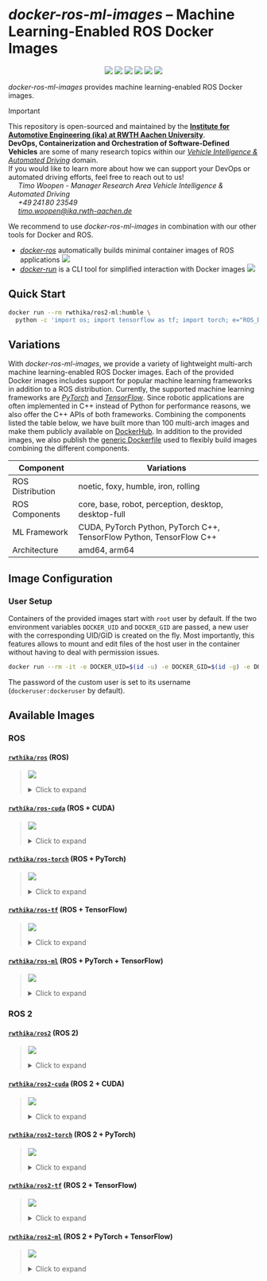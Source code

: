 # *docker-ros-ml-images* – Machine Learning-Enabled ROS Docker Images

<p align="center">
  <img src="https://img.shields.io/github/v/release/ika-rwth-aachen/docker-ros-ml-images"/></a>
  <img src="https://img.shields.io/github/license/ika-rwth-aachen/docker-ros-ml-images"/>
  <img src="https://img.shields.io/badge/ROS-noetic-blueviolet"/>
  <img src="https://img.shields.io/badge/ROS 2-foxy|humble|iron|rolling-blueviolet"/>
  <img src="https://img.shields.io/badge/PyTorch-2.0-red"/>
  <img src="https://img.shields.io/badge/TensorFlow-2.11-orange"/>
</p>

*docker-ros-ml-images* provides machine learning-enabled ROS Docker images.

> [!IMPORTANT]  
> This repository is open-sourced and maintained by the [**Institute for Automotive Engineering (ika) at RWTH Aachen University**](https://www.ika.rwth-aachen.de/).  
> **DevOps, Containerization and Orchestration of Software-Defined Vehicles** are some of many research topics within our [*Vehicle Intelligence & Automated Driving*](https://www.ika.rwth-aachen.de/en/competences/fields-of-research/vehicle-intelligence-automated-driving.html) domain.  
> If you would like to learn more about how we can support your DevOps or automated driving efforts, feel free to reach out to us!  
> &nbsp;&nbsp;&nbsp;&nbsp; *Timo Woopen - Manager Research Area Vehicle Intelligence & Automated Driving*  
> &nbsp;&nbsp;&nbsp;&nbsp; *+49 241 80 23549*  
> &nbsp;&nbsp;&nbsp;&nbsp; *timo.woopen@ika.rwth-aachen.de*  

We recommend to use *docker-ros-ml-images* in combination with our other tools for Docker and ROS.
- [*docker-ros*](https://github.com/ika-rwth-aachen/docker-ros) automatically builds minimal container images of ROS applications <a href="https://github.com/ika-rwth-aachen/docker-ros"><img src="https://img.shields.io/github/stars/ika-rwth-aachen/docker-ros?style=social"/></a>
- [*docker-run*](https://github.com/ika-rwth-aachen/docker-run) is a CLI tool for simplified interaction with Docker images <a href="https://github.com/ika-rwth-aachen/docker-run"><img src="https://img.shields.io/github/stars/ika-rwth-aachen/docker-run?style=social"/></a>


## Quick Start

```bash
docker run --rm rwthika/ros2-ml:humble \
  python -c 'import os; import tensorflow as tf; import torch; e="ROS_DISTRO"; print(f"Hello from ROS {os.environ[e]}, PyTorch {torch.__version__}, and TensorFlow {tf.__version__}!")'
```


## Variations

With *docker-ros-ml-images*, we provide a variety of lightweight multi-arch machine learning-enabled ROS Docker images. Each of the provided Docker images includes support for popular machine learning frameworks in addition to a ROS distribution. Currently, the supported machine learning frameworks are [*PyTorch*](https://pytorch.org/) and [*TensorFlow*](https://www.tensorflow.org/). Since robotic applications are often implemented in C++ instead of Python for performance reasons, we also offer the C++ APIs of both frameworks. Combining the components listed the table below, we have built more than 100 multi-arch images and make them publicly available on [DockerHub](https://hub.docker.com/u/rwthika). In addition to the provided images, we also publish the [generic Dockerfile](./Dockerfile) used to flexibly build images combining the different components.

| Component        | Variations                                                           |
| ---------------- | -------------------------------------------------------------------- |
| ROS Distribution | noetic, foxy, humble, iron, rolling                                  |
| ROS Components   | core, base, robot, perception, desktop, desktop-full                 |
| ML Framework     | CUDA, PyTorch Python, PyTorch C++, TensorFlow Python, TensorFlow C++ |
| Architecture     | amd64, arm64                                                         |


## Image Configuration

### User Setup

Containers of the provided images start with `root` user by default. If the two environment variables `DOCKER_UID` and `DOCKER_GID` are passed, a new user with the corresponding UID/GID is created on the fly. Most importantly, this features allows to mount and edit files of the host user in the container without having to deal with permission issues.

```bash
docker run --rm -it -e DOCKER_UID=$(id -u) -e DOCKER_GID=$(id -g) -e DOCKER_USER=$(id -un) rwthika/ros:latest
```

The password of the custom user is set to its username (`dockeruser:dockeruser` by default).


## Available Images

### ROS

#### [`rwthika/ros`](https://hub.docker.com/r/rwthika/ros) (ROS)


<blockquote>

<a href="https://hub.docker.com/r/rwthika/ros"><img src="https://img.shields.io/docker/pulls/rwthika/ros"/></a>

<details><summary>Click to expand</summary>

| Tag                                   |      Arch      | Ubuntu  | Python |  ROS   | ROS Packages | CMake  | CUDA  | cuDNN | TensorRT | PyTorch Python | PyTorch C++ | TensorFlow Python | TensorFlow C++ |
| ------------------------------------- | :------------: | :-----: | :----: | :----: | :----------: | :----: | :---: | :---: | :------: | :------------: | :---------: | :---------------: | :------------: |
| `noetic-ros-core`                     | amd64<br>arm64 | 20.04.6 | 3.8.10 | noetic |   ros-core   | 3.27.2 |   -   |   -   |    -     |       -        |      -      |         -         |       -        |
| `latest`, `noetic`, `noetic-ros-base` | amd64<br>arm64 | 20.04.6 | 3.8.10 | noetic |   ros-base   | 3.27.2 |   -   |   -   |    -     |       -        |      -      |         -         |       -        |
| `noetic-robot`                        | amd64<br>arm64 | 20.04.6 | 3.8.10 | noetic |    robot     | 3.27.2 |   -   |   -   |    -     |       -        |      -      |         -         |       -        |
| `noetic-perception`                   | amd64<br>arm64 | 20.04.6 | 3.8.10 | noetic |  perception  | 3.27.2 |   -   |   -   |    -     |       -        |      -      |         -         |       -        |
| `noetic-desktop`                      | amd64<br>arm64 | 20.04.6 | 3.8.10 | noetic |   desktop    | 3.27.2 |   -   |   -   |    -     |       -        |      -      |         -         |       -        |
| `noetic-desktop-full`                 | amd64<br>arm64 | 20.04.6 | 3.8.10 | noetic | desktop-full | 3.27.2 |   -   |   -   |    -     |       -        |      -      |         -         |       -        |

</details>
</blockquote>

#### [`rwthika/ros-cuda`](https://hub.docker.com/r/rwthika/ros-cuda) (ROS + CUDA)

<blockquote>

<a href="https://hub.docker.com/r/rwthika/ros-cuda"><img src="https://img.shields.io/docker/pulls/rwthika/ros-cuda"/></a>

<details><summary>Click to expand</summary>

| Tag                                   |      Arch      | Ubuntu  | Python |  ROS   | ROS Packages | CMake  |  CUDA   | cuDNN | TensorRT | PyTorch Python | PyTorch C++ | TensorFlow Python | TensorFlow C++ |
| ------------------------------------- | :------------: | :-----: | :----: | :----: | :----------: | :----: | :-----: | :---: | :------: | :------------: | :---------: | :---------------: | :------------: |
| `noetic-ros-core`                     | amd64<br>arm64 | 20.04.6 | 3.8.10 | noetic |   ros-core   | 3.27.2 | 11.8.89 | 8.6.0 |  8.5.3   |       -        |      -      |         -         |       -        |
| `latest`, `noetic`, `noetic-ros-base` | amd64<br>arm64 | 20.04.6 | 3.8.10 | noetic |   ros-base   | 3.27.2 | 11.8.89 | 8.6.0 |  8.5.3   |       -        |      -      |         -         |       -        |
| `noetic-robot`                        | amd64<br>arm64 | 20.04.6 | 3.8.10 | noetic |    robot     | 3.27.2 | 11.8.89 | 8.6.0 |  8.5.3   |       -        |      -      |         -         |       -        |
| `noetic-perception`                   | amd64<br>arm64 | 20.04.6 | 3.8.10 | noetic |  perception  | 3.27.2 | 11.8.89 | 8.6.0 |  8.5.3   |       -        |      -      |         -         |       -        |
| `noetic-desktop`                      | amd64<br>arm64 | 20.04.6 | 3.8.10 | noetic |   desktop    | 3.27.2 | 11.8.89 | 8.6.0 |  8.5.3   |       -        |      -      |         -         |       -        |
| `noetic-desktop-full`                 | amd64<br>arm64 | 20.04.6 | 3.8.10 | noetic | desktop-full | 3.27.2 | 11.8.89 | 8.6.0 |  8.5.3   |       -        |      -      |         -         |       -        |

</details>
</blockquote>

#### [`rwthika/ros-torch`](https://hub.docker.com/r/rwthika/ros-torch) (ROS + PyTorch)

<blockquote>

<a href="https://hub.docker.com/r/rwthika/ros-torch"><img src="https://img.shields.io/docker/pulls/rwthika/ros-torch"/></a>

<details><summary>Click to expand</summary>

| Tag                                              |      Arch      |    Ubuntu    |   Python    |     ROS     |   ROS Packages    |    CMake    |     CUDA     |   cuDNN    |  TensorRT  | PyTorch Python | PyTorch C++ | TensorFlow Python | TensorFlow C++ |
| ------------------------------------------------ | :------------: | :----------: | :---------: | :---------: | :---------------: | :---------: | :----------: | :--------: | :--------: | :------------: | :---------: | :---------------: | :------------: |
| `noetic-ros-core-torch2.0.1`                     | amd64<br>arm64 |   20.04.6    |   3.8.10    |   noetic    |     ros-core      |   3.27.2    |   11.8.89    |   8.6.0    |   8.5.3    | 2.0.1<br>2.0.0 | 2.0.1<br>-  |         -         |       -        |
| `latest`, `noetic`, `noetic-ros-base-torch2.0.1` | amd64<br>arm64 |   20.04.6    |   3.8.10    |   noetic    |     ros-base      |   3.27.2    |   11.8.89    |   8.6.0    |   8.5.3    | 2.0.1<br>2.0.0 | 2.0.1<br>-  |         -         |       -        |
| `noetic-robot-torch2.0.1`                        | amd64<br>arm64 |   20.04.6    |   3.8.10    |   noetic    |       robot       |   3.27.2    |   11.8.89    |   8.6.0    |   8.5.3    | 2.0.1<br>2.0.0 | 2.0.1<br>-  |         -         |       -        |
| `noetic-perception-torch2.0.1`                   | amd64<br>arm64 |   20.04.6    |   3.8.10    |   noetic    |    perception     |   3.27.2    |   11.8.89    |   8.6.0    |   8.5.3    | 2.0.1<br>2.0.0 | 2.0.1<br>-  |         -         |       -        |
| `noetic-desktop-torch2.0.1`                      | amd64<br>arm64 |   20.04.6    |   3.8.10    |   noetic    |      desktop      |   3.27.2    |   11.8.89    |   8.6.0    |   8.5.3    | 2.0.1<br>2.0.0 | 2.0.1<br>-  |         -         |       -        |
| `noetic-desktop-full-torch2.0.1`                 | amd64<br>arm64 |   20.04.6    |   3.8.10    |   noetic    |   desktop-full    |   3.27.2    |   11.8.89    |   8.6.0    |   8.5.3    | 2.0.1<br>2.0.0 | 2.0.1<br>-  |         -         |       -        |
| `noetic-ros-core-torch2.0.1-py`                  | amd64<br>arm64 |   20.04.6    |   3.8.10    |   noetic    |     ros-core      |   3.27.2    |   11.8.89    |   8.6.0    |   8.5.3    | 2.0.1<br>2.0.0 |      -      |         -         |       -        |
| `noetic-ros-base-torch2.0.1-py`                  | amd64<br>arm64 |   20.04.6    |   3.8.10    |   noetic    |     ros-base      |   3.27.2    |   11.8.89    |   8.6.0    |   8.5.3    | 2.0.1<br>2.0.0 |      -      |         -         |       -        |
| `noetic-robot-torch2.0.1-py`                     | amd64<br>arm64 |   20.04.6    |   3.8.10    |   noetic    |       robot       |   3.27.2    |   11.8.89    |   8.6.0    |   8.5.3    | 2.0.1<br>2.0.0 |      -      |         -         |       -        |
| `noetic-perception-torch2.0.1-py`                | amd64<br>arm64 |   20.04.6    |   3.8.10    |   noetic    |    perception     |   3.27.2    |   11.8.89    |   8.6.0    |   8.5.3    | 2.0.1<br>2.0.0 |      -      |         -         |       -        |
| `noetic-desktop-torch2.0.1-py`                   | amd64<br>arm64 |   20.04.6    |   3.8.10    |   noetic    |      desktop      |   3.27.2    |   11.8.89    |   8.6.0    |   8.5.3    | 2.0.1<br>2.0.0 |      -      |         -         |       -        |
| `noetic-desktop-full-torch2.0.1-py`              | amd64<br>arm64 |   20.04.6    |   3.8.10    |   noetic    |   desktop-full    |   3.27.2    |   11.8.89    |   8.6.0    |   8.5.3    | 2.0.1<br>2.0.0 |      -      |         -         |       -        |
| `noetic-ros-core-torch2.0.1-cpp`                 |   amd64<br>-   | 20.04.6<br>- | 3.8.10<br>- | noetic<br>- |   ros-core<br>-   | 3.27.2<br>- | 11.8.89<br>- | 8.6.0<br>- | 8.5.3<br>- |       -        | 2.0.1<br>-  |         -         |       -        |
| `noetic-ros-base-torch2.0.1-cpp`                 |   amd64<br>-   | 20.04.6<br>- | 3.8.10<br>- | noetic<br>- |   ros-base<br>-   | 3.27.2<br>- | 11.8.89<br>- | 8.6.0<br>- | 8.5.3<br>- |       -        | 2.0.1<br>-  |         -         |       -        |
| `noetic-robot-torch2.0.1-cpp`                    |   amd64<br>-   | 20.04.6<br>- | 3.8.10<br>- | noetic<br>- |    robot<br>-     | 3.27.2<br>- | 11.8.89<br>- | 8.6.0<br>- | 8.5.3<br>- |       -        | 2.0.1<br>-  |         -         |       -        |
| `noetic-perception-torch2.0.1-cpp`               |   amd64<br>-   | 20.04.6<br>- | 3.8.10<br>- | noetic<br>- |  perception<br>-  | 3.27.2<br>- | 11.8.89<br>- | 8.6.0<br>- | 8.5.3<br>- |       -        | 2.0.1<br>-  |         -         |       -        |
| `noetic-desktop-torch2.0.1-cpp`                  |   amd64<br>-   | 20.04.6<br>- | 3.8.10<br>- | noetic<br>- |   desktop<br>-    | 3.27.2<br>- | 11.8.89<br>- | 8.6.0<br>- | 8.5.3<br>- |       -        | 2.0.1<br>-  |         -         |       -        |
| `noetic-desktop-full-torch2.0.1-cpp`             |   amd64<br>-   | 20.04.6<br>- | 3.8.10<br>- | noetic<br>- | desktop-full<br>- | 3.27.2<br>- | 11.8.89<br>- | 8.6.0<br>- | 8.5.3<br>- |       -        | 2.0.1<br>-  |         -         |       -        |

</details>
</blockquote>

#### [`rwthika/ros-tf`](https://hub.docker.com/r/rwthika/ros-tf) (ROS + TensorFlow)

<blockquote>

<a href="https://hub.docker.com/r/rwthika/ros-tf"><img src="https://img.shields.io/docker/pulls/rwthika/ros-tf"/></a>

<details><summary>Click to expand</summary>

| Tag                                            |      Arch      | Ubuntu  | Python |  ROS   | ROS Packages | CMake  |  CUDA   | cuDNN | TensorRT | PyTorch Python | PyTorch C++ | TensorFlow Python | TensorFlow C++ |
| ---------------------------------------------- | :------------: | :-----: | :----: | :----: | :----------: | :----: | :-----: | :---: | :------: | :------------: | :---------: | :---------------: | :------------: |
| `noetic-ros-core-tf2.11.0`                     | amd64<br>arm64 | 20.04.6 | 3.8.10 | noetic |   ros-core   | 3.27.2 | 11.8.89 | 8.6.0 |  8.5.3   |       -        |      -      |      2.11.0       |     2.11.0     |
| `latest`, `noetic`, `noetic-ros-base-tf2.11.0` | amd64<br>arm64 | 20.04.6 | 3.8.10 | noetic |   ros-base   | 3.27.2 | 11.8.89 | 8.6.0 |  8.5.3   |       -        |      -      |      2.11.0       |     2.11.0     |
| `noetic-robot-tf2.11.0`                        | amd64<br>arm64 | 20.04.6 | 3.8.10 | noetic |    robot     | 3.27.2 | 11.8.89 | 8.6.0 |  8.5.3   |       -        |      -      |      2.11.0       |     2.11.0     |
| `noetic-perception-tf2.11.0`                   | amd64<br>arm64 | 20.04.6 | 3.8.10 | noetic |  perception  | 3.27.2 | 11.8.89 | 8.6.0 |  8.5.3   |       -        |      -      |      2.11.0       |     2.11.0     |
| `noetic-desktop-tf2.11.0`                      | amd64<br>arm64 | 20.04.6 | 3.8.10 | noetic |   desktop    | 3.27.2 | 11.8.89 | 8.6.0 |  8.5.3   |       -        |      -      |      2.11.0       |     2.11.0     |
| `noetic-desktop-full-tf2.11.0`                 | amd64<br>arm64 | 20.04.6 | 3.8.10 | noetic | desktop-full | 3.27.2 | 11.8.89 | 8.6.0 |  8.5.3   |       -        |      -      |      2.11.0       |     2.11.0     |
| `noetic-ros-core-tf2.11.0-py`                  | amd64<br>arm64 | 20.04.6 | 3.8.10 | noetic |   ros-core   | 3.27.2 | 11.8.89 | 8.6.0 |  8.5.3   |       -        |      -      |      2.11.0       |       -        |
| `noetic-ros-base-tf2.11.0-py`                  | amd64<br>arm64 | 20.04.6 | 3.8.10 | noetic |   ros-base   | 3.27.2 | 11.8.89 | 8.6.0 |  8.5.3   |       -        |      -      |      2.11.0       |       -        |
| `noetic-robot-tf2.11.0-py`                     | amd64<br>arm64 | 20.04.6 | 3.8.10 | noetic |    robot     | 3.27.2 | 11.8.89 | 8.6.0 |  8.5.3   |       -        |      -      |      2.11.0       |       -        |
| `noetic-perception-tf2.11.0-py`                | amd64<br>arm64 | 20.04.6 | 3.8.10 | noetic |  perception  | 3.27.2 | 11.8.89 | 8.6.0 |  8.5.3   |       -        |      -      |      2.11.0       |       -        |
| `noetic-desktop-tf2.11.0-py`                   | amd64<br>arm64 | 20.04.6 | 3.8.10 | noetic |   desktop    | 3.27.2 | 11.8.89 | 8.6.0 |  8.5.3   |       -        |      -      |      2.11.0       |       -        |
| `noetic-desktop-full-tf2.11.0-py`              | amd64<br>arm64 | 20.04.6 | 3.8.10 | noetic | desktop-full | 3.27.2 | 11.8.89 | 8.6.0 |  8.5.3   |       -        |      -      |      2.11.0       |       -        |
| `noetic-ros-core-tf2.11.0-cpp`                 | amd64<br>arm64 | 20.04.6 | 3.8.10 | noetic |   ros-core   | 3.27.2 | 11.8.89 | 8.6.0 |  8.5.3   |       -        |      -      |         -         |     2.11.0     |
| `noetic-ros-base-tf2.11.0-cpp`                 | amd64<br>arm64 | 20.04.6 | 3.8.10 | noetic |   ros-base   | 3.27.2 | 11.8.89 | 8.6.0 |  8.5.3   |       -        |      -      |         -         |     2.11.0     |
| `noetic-robot-tf2.11.0-cpp`                    | amd64<br>arm64 | 20.04.6 | 3.8.10 | noetic |    robot     | 3.27.2 | 11.8.89 | 8.6.0 |  8.5.3   |       -        |      -      |         -         |     2.11.0     |
| `noetic-perception-tf2.11.0-cpp`               | amd64<br>arm64 | 20.04.6 | 3.8.10 | noetic |  perception  | 3.27.2 | 11.8.89 | 8.6.0 |  8.5.3   |       -        |      -      |         -         |     2.11.0     |
| `noetic-desktop-tf2.11.0-cpp`                  | amd64<br>arm64 | 20.04.6 | 3.8.10 | noetic |   desktop    | 3.27.2 | 11.8.89 | 8.6.0 |  8.5.3   |       -        |      -      |         -         |     2.11.0     |
| `noetic-desktop-full-tf2.11.0-cpp`             | amd64<br>arm64 | 20.04.6 | 3.8.10 | noetic | desktop-full | 3.27.2 | 11.8.89 | 8.6.0 |  8.5.3   |       -        |      -      |         -         |     2.11.0     |

</details>
</blockquote>

#### [`rwthika/ros-ml`](https://hub.docker.com/r/rwthika/ros-ml) (ROS + PyTorch + TensorFlow)

<blockquote>

<a href="https://hub.docker.com/r/rwthika/ros-ml"><img src="https://img.shields.io/docker/pulls/rwthika/ros-ml"/></a>

<details><summary>Click to expand</summary>

| Tag                                                       |      Arch      | Ubuntu  | Python |  ROS   | ROS Packages | CMake  |  CUDA   | cuDNN | TensorRT | PyTorch Python | PyTorch C++ | TensorFlow Python | TensorFlow C++ |
| --------------------------------------------------------- | :------------: | :-----: | :----: | :----: | :----------: | :----: | :-----: | :---: | :------: | :------------: | :---------: | :---------------: | :------------: |
| `noetic-ros-core-tf2.11.0-torch2.0.1`                     | amd64<br>arm64 | 20.04.6 | 3.8.10 | noetic |   ros-core   | 3.27.2 | 11.8.89 | 8.6.0 |  8.5.3   | 2.0.1<br>2.0.0 | 2.0.1<br>-  |      2.11.0       |     2.11.0     |
| `latest`, `noetic`, `noetic-ros-base-tf2.11.0-torch2.0.1` | amd64<br>arm64 | 20.04.6 | 3.8.10 | noetic |   ros-base   | 3.27.2 | 11.8.89 | 8.6.0 |  8.5.3   | 2.0.1<br>2.0.0 | 2.0.1<br>-  |      2.11.0       |     2.11.0     |
| `noetic-robot-tf2.11.0-torch2.0.1`                        | amd64<br>arm64 | 20.04.6 | 3.8.10 | noetic |    robot     | 3.27.2 | 11.8.89 | 8.6.0 |  8.5.3   | 2.0.1<br>2.0.0 | 2.0.1<br>-  |      2.11.0       |     2.11.0     |
| `noetic-perception-tf2.11.0-torch2.0.1`                   | amd64<br>arm64 | 20.04.6 | 3.8.10 | noetic |  perception  | 3.27.2 | 11.8.89 | 8.6.0 |  8.5.3   | 2.0.1<br>2.0.0 | 2.0.1<br>-  |      2.11.0       |     2.11.0     |
| `noetic-desktop-tf2.11.0-torch2.0.1`                      | amd64<br>arm64 | 20.04.6 | 3.8.10 | noetic |   desktop    | 3.27.2 | 11.8.89 | 8.6.0 |  8.5.3   | 2.0.1<br>2.0.0 | 2.0.1<br>-  |      2.11.0       |     2.11.0     |
| `noetic-desktop-full-tf2.11.0-torch2.0.1`                 | amd64<br>arm64 | 20.04.6 | 3.8.10 | noetic | desktop-full | 3.27.2 | 11.8.89 | 8.6.0 |  8.5.3   | 2.0.1<br>2.0.0 | 2.0.1<br>-  |      2.11.0       |     2.11.0     |

</details>
</blockquote>

### ROS 2

#### [`rwthika/ros2`](https://hub.docker.com/r/rwthika/ros2) (ROS 2)

<blockquote>

<a href="https://hub.docker.com/r/rwthika/ros2"><img src="https://img.shields.io/docker/pulls/rwthika/ros2"/></a>

<details><summary>Click to expand</summary>

| Tag                                   |      Arch      | Ubuntu  | Python  |   ROS   | ROS Packages | CMake  | CUDA  | cuDNN | TensorRT | PyTorch Python | PyTorch C++ | TensorFlow Python | TensorFlow C++ |
| ------------------------------------- | :------------: | :-----: | :-----: | :-----: | :----------: | :----: | :---: | :---: | :------: | :------------: | :---------: | :---------------: | :------------: |
| `rolling-ros-core`                    | amd64<br>arm64 | 20.04.6 | 3.8.10  | rolling |   ros-core   | 3.27.2 |   -   |   -   |    -     |       -        |      -      |         -         |       -        |
| `rolling`, `rolling-ros-base`         | amd64<br>arm64 | 20.04.6 | 3.8.10  | rolling |   ros-base   | 3.27.2 |   -   |   -   |    -     |       -        |      -      |         -         |       -        |
| `rolling-desktop`                     | amd64<br>arm64 | 20.04.6 | 3.8.10  | rolling |   desktop    | 3.27.2 |   -   |   -   |    -     |       -        |      -      |         -         |       -        |
| `iron-ros-core`                       | amd64<br>arm64 | 22.04.2 | 3.10.12 |  iron   |   ros-core   | 3.27.2 |   -   |   -   |    -     |       -        |      -      |         -         |       -        |
| `iron`, `iron-ros-base`               | amd64<br>arm64 | 22.04.2 | 3.10.12 |  iron   |   ros-base   | 3.27.2 |   -   |   -   |    -     |       -        |      -      |         -         |       -        |
| `iron-perception`                     | amd64<br>arm64 | 22.04.2 | 3.10.12 |  iron   |  perception  | 3.27.2 |   -   |   -   |    -     |       -        |      -      |         -         |       -        |
| `iron-desktop`                        | amd64<br>arm64 | 22.04.2 | 3.10.12 |  iron   |   desktop    | 3.27.2 |   -   |   -   |    -     |       -        |      -      |         -         |       -        |
| `iron-desktop-full`                   | amd64<br>arm64 | 22.04.2 | 3.10.12 |  iron   | desktop-full | 3.27.2 |   -   |   -   |    -     |       -        |      -      |         -         |       -        |
| `humble-ros-core`                     | amd64<br>arm64 | 22.04.2 | 3.10.12 | humble  |   ros-core   | 3.27.2 |   -   |   -   |    -     |       -        |      -      |         -         |       -        |
| `latest`, `humble`, `humble-ros-base` | amd64<br>arm64 | 22.04.2 | 3.10.12 | humble  |   ros-base   | 3.27.2 |   -   |   -   |    -     |       -        |      -      |         -         |       -        |
| `humble-perception`                   | amd64<br>arm64 | 22.04.2 | 3.10.12 | humble  |  perception  | 3.27.2 |   -   |   -   |    -     |       -        |      -      |         -         |       -        |
| `humble-desktop`                      | amd64<br>arm64 | 22.04.2 | 3.10.12 | humble  |   desktop    | 3.27.2 |   -   |   -   |    -     |       -        |      -      |         -         |       -        |
| `humble-desktop-full`                 | amd64<br>arm64 | 22.04.2 | 3.10.12 | humble  | desktop-full | 3.27.2 |   -   |   -   |    -     |       -        |      -      |         -         |       -        |
| `foxy-ros-core`                       | amd64<br>arm64 | 20.04.6 | 3.8.10  |  foxy   |   ros-core   | 3.27.2 |   -   |   -   |    -     |       -        |      -      |         -         |       -        |
| `foxy`, `foxy-ros-base`               | amd64<br>arm64 | 20.04.6 | 3.8.10  |  foxy   |   ros-base   | 3.27.2 |   -   |   -   |    -     |       -        |      -      |         -         |       -        |
| `foxy-desktop`                        | amd64<br>arm64 | 20.04.6 | 3.8.10  |  foxy   |   desktop    | 3.27.2 |   -   |   -   |    -     |       -        |      -      |         -         |       -        |

</details>
</blockquote>

#### [`rwthika/ros2-cuda`](https://hub.docker.com/r/rwthika/ros2-cuda) (ROS 2 + CUDA)

<blockquote>

<a href="https://hub.docker.com/r/rwthika/ros2-cuda"><img src="https://img.shields.io/docker/pulls/rwthika/ros2-cuda"/></a>

<details><summary>Click to expand</summary>

| Tag                                   |      Arch      |    Ubuntu    |    Python    |     ROS     |   ROS Packages    |    CMake    |     CUDA     |   cuDNN    |  TensorRT  | PyTorch Python | PyTorch C++ | TensorFlow Python | TensorFlow C++ |
| ------------------------------------- | :------------: | :----------: | :----------: | :---------: | :---------------: | :---------: | :----------: | :--------: | :--------: | :------------: | :---------: | :---------------: | :------------: |
| `rolling-ros-core`                    | amd64<br>arm64 |   20.04.6    |    3.8.10    |   rolling   |     ros-core      |   3.27.2    |   11.8.89    |   8.6.0    |   8.5.3    |       -        |      -      |         -         |       -        |
| `rolling`, `rolling-ros-base`         | amd64<br>arm64 |   20.04.6    |    3.8.10    |   rolling   |     ros-base      |   3.27.2    |   11.8.89    |   8.6.0    |   8.5.3    |       -        |      -      |         -         |       -        |
| `rolling-desktop`                     | amd64<br>arm64 |   20.04.6    |    3.8.10    |   rolling   |      desktop      |   3.27.2    |   11.8.89    |   8.6.0    |   8.5.3    |       -        |      -      |         -         |       -        |
| `iron-ros-core`                       |   amd64<br>-   | 22.04.2<br>- | 3.10.12<br>- |  iron<br>-  |   ros-core<br>-   | 3.27.2<br>- | 11.8.89<br>- | 8.6.0<br>- | 8.5.3<br>- |       -        |      -      |         -         |       -        |
| `iron`, `iron-ros-base`               |   amd64<br>-   | 22.04.2<br>- | 3.10.12<br>- |  iron<br>-  |   ros-base<br>-   | 3.27.2<br>- | 11.8.89<br>- | 8.6.0<br>- | 8.5.3<br>- |       -        |      -      |         -         |       -        |
| `iron-perception`                     |   amd64<br>-   | 22.04.2<br>- | 3.10.12<br>- |  iron<br>-  |  perception<br>-  | 3.27.2<br>- | 11.8.89<br>- | 8.6.0<br>- | 8.5.3<br>- |       -        |      -      |         -         |       -        |
| `iron-desktop`                        |   amd64<br>-   | 22.04.2<br>- | 3.10.12<br>- |  iron<br>-  |   desktop<br>-    | 3.27.2<br>- | 11.8.89<br>- | 8.6.0<br>- | 8.5.3<br>- |       -        |      -      |         -         |       -        |
| `iron-desktop-full`                   |   amd64<br>-   | 22.04.2<br>- | 3.10.12<br>- |  iron<br>-  | desktop-full<br>- | 3.27.2<br>- | 11.8.89<br>- | 8.6.0<br>- | 8.5.3<br>- |       -        |      -      |         -         |       -        |
| `humble-ros-core`                     |   amd64<br>-   | 22.04.2<br>- | 3.10.12<br>- | humble<br>- |   ros-core<br>-   | 3.27.2<br>- | 11.8.89<br>- | 8.6.0<br>- | 8.5.3<br>- |       -        |      -      |         -         |       -        |
| `latest`, `humble`, `humble-ros-base` |   amd64<br>-   | 22.04.2<br>- | 3.10.12<br>- | humble<br>- |   ros-base<br>-   | 3.27.2<br>- | 11.8.89<br>- | 8.6.0<br>- | 8.5.3<br>- |       -        |      -      |         -         |       -        |
| `humble-perception`                   |   amd64<br>-   | 22.04.2<br>- | 3.10.12<br>- | humble<br>- |  perception<br>-  | 3.27.2<br>- | 11.8.89<br>- | 8.6.0<br>- | 8.5.3<br>- |       -        |      -      |         -         |       -        |
| `humble-desktop`                      |   amd64<br>-   | 22.04.2<br>- | 3.10.12<br>- | humble<br>- |   desktop<br>-    | 3.27.2<br>- | 11.8.89<br>- | 8.6.0<br>- | 8.5.3<br>- |       -        |      -      |         -         |       -        |
| `humble-desktop-full`                 |   amd64<br>-   | 22.04.2<br>- | 3.10.12<br>- | humble<br>- | desktop-full<br>- | 3.27.2<br>- | 11.8.89<br>- | 8.6.0<br>- | 8.5.3<br>- |       -        |      -      |         -         |       -        |
| `foxy-ros-core`                       | amd64<br>arm64 |   20.04.6    |    3.8.10    |    foxy     |     ros-core      |   3.27.2    |   11.8.89    |   8.6.0    |   8.5.3    |       -        |      -      |         -         |       -        |
| `foxy`, `foxy-ros-base`               | amd64<br>arm64 |   20.04.6    |    3.8.10    |    foxy     |     ros-base      |   3.27.2    |   11.8.89    |   8.6.0    |   8.5.3    |       -        |      -      |         -         |       -        |
| `foxy-desktop`                        | amd64<br>arm64 |   20.04.6    |    3.8.10    |    foxy     |      desktop      |   3.27.2    |   11.8.89    |   8.6.0    |   8.5.3    |       -        |      -      |         -         |       -        |

</details>
</blockquote>

#### [`rwthika/ros2-torch`](https://hub.docker.com/r/rwthika/ros2-torch) (ROS 2 + PyTorch)

<blockquote>

<a href="https://hub.docker.com/r/rwthika/ros2-torch"><img src="https://img.shields.io/docker/pulls/rwthika/ros2-torch"/></a>

<details><summary>Click to expand</summary>

| Tag                                              |      Arch      |    Ubuntu    |    Python    |     ROS      |   ROS Packages    |    CMake    |     CUDA     |   cuDNN    |  TensorRT  | PyTorch Python | PyTorch C++ | TensorFlow Python | TensorFlow C++ |
| ------------------------------------------------ | :------------: | :----------: | :----------: | :----------: | :---------------: | :---------: | :----------: | :--------: | :--------: | :------------: | :---------: | :---------------: | :------------: |
| `rolling-ros-core-torch2.0.1`                    | amd64<br>arm64 |   20.04.6    |    3.8.10    |   rolling    |     ros-core      |   3.27.2    |   11.8.89    |   8.6.0    |   8.5.3    | 2.0.1<br>2.0.0 | 2.0.1<br>-  |         -         |       -        |
| `rolling`, `rolling-ros-base-torch2.0.1`         | amd64<br>arm64 |   20.04.6    |    3.8.10    |   rolling    |     ros-base      |   3.27.2    |   11.8.89    |   8.6.0    |   8.5.3    | 2.0.1<br>2.0.0 | 2.0.1<br>-  |         -         |       -        |
| `rolling-desktop-torch2.0.1`                     | amd64<br>arm64 |   20.04.6    |    3.8.10    |   rolling    |      desktop      |   3.27.2    |   11.8.89    |   8.6.0    |   8.5.3    | 2.0.1<br>2.0.0 | 2.0.1<br>-  |         -         |       -        |
| `rolling-ros-core-torch2.0.1-py`                 | amd64<br>arm64 |   20.04.6    |    3.8.10    |   rolling    |     ros-core      |   3.27.2    |   11.8.89    |   8.6.0    |   8.5.3    | 2.0.1<br>2.0.0 |      -      |         -         |       -        |
| `rolling-ros-base-torch2.0.1-py`                 | amd64<br>arm64 |   20.04.6    |    3.8.10    |   rolling    |     ros-base      |   3.27.2    |   11.8.89    |   8.6.0    |   8.5.3    | 2.0.1<br>2.0.0 |      -      |         -         |       -        |
| `rolling-desktop-torch2.0.1-py`                  | amd64<br>arm64 |   20.04.6    |    3.8.10    |   rolling    |      desktop      |   3.27.2    |   11.8.89    |   8.6.0    |   8.5.3    | 2.0.1<br>2.0.0 |      -      |         -         |       -        |
| `rolling-ros-core-torch2.0.1-cpp`                |   amd64<br>-   | 20.04.6<br>- | 3.8.10<br>-  | rolling<br>- |   ros-core<br>-   | 3.27.2<br>- | 11.8.89<br>- | 8.6.0<br>- | 8.5.3<br>- |       -        | 2.0.1<br>-  |         -         |       -        |
| `rolling-ros-base-torch2.0.1-cpp`                |   amd64<br>-   | 20.04.6<br>- | 3.8.10<br>-  | rolling<br>- |   ros-base<br>-   | 3.27.2<br>- | 11.8.89<br>- | 8.6.0<br>- | 8.5.3<br>- |       -        | 2.0.1<br>-  |         -         |       -        |
| `rolling-desktop-torch2.0.1-cpp`                 |   amd64<br>-   | 20.04.6<br>- | 3.8.10<br>-  | rolling<br>- |   desktop<br>-    | 3.27.2<br>- | 11.8.89<br>- | 8.6.0<br>- | 8.5.3<br>- |       -        | 2.0.1<br>-  |         -         |       -        |
| `iron-ros-core-torch2.0.1`                       |   amd64<br>-   | 22.04.2<br>- | 3.10.12<br>- |  iron<br>-   |   ros-core<br>-   | 3.27.2<br>- | 11.8.89<br>- | 8.6.0<br>- | 8.5.3<br>- |   2.0.1<br>-   | 2.0.1<br>-  |         -         |       -        |
| `iron`, `iron-ros-base-torch2.0.1`               |   amd64<br>-   | 22.04.2<br>- | 3.10.12<br>- |  iron<br>-   |   ros-base<br>-   | 3.27.2<br>- | 11.8.89<br>- | 8.6.0<br>- | 8.5.3<br>- |   2.0.1<br>-   | 2.0.1<br>-  |         -         |       -        |
| `iron-perception-torch2.0.1`                     |   amd64<br>-   | 22.04.2<br>- | 3.10.12<br>- |  iron<br>-   |  perception<br>-  | 3.27.2<br>- | 11.8.89<br>- | 8.6.0<br>- | 8.5.3<br>- |   2.0.1<br>-   | 2.0.1<br>-  |         -         |       -        |
| `iron-desktop-torch2.0.1`                        |   amd64<br>-   | 22.04.2<br>- | 3.10.12<br>- |  iron<br>-   |   desktop<br>-    | 3.27.2<br>- | 11.8.89<br>- | 8.6.0<br>- | 8.5.3<br>- |   2.0.1<br>-   | 2.0.1<br>-  |         -         |       -        |
| `iron-desktop-full-torch2.0.1`                   |   amd64<br>-   | 22.04.2<br>- | 3.10.12<br>- |  iron<br>-   | desktop-full<br>- | 3.27.2<br>- | 11.8.89<br>- | 8.6.0<br>- | 8.5.3<br>- |   2.0.1<br>-   | 2.0.1<br>-  |         -         |       -        |
| `iron-ros-core-torch2.0.1-py`                    |   amd64<br>-   | 22.04.2<br>- | 3.10.12<br>- |  iron<br>-   |   ros-core<br>-   | 3.27.2<br>- | 11.8.89<br>- | 8.6.0<br>- | 8.5.3<br>- |   2.0.1<br>-   |      -      |         -         |       -        |
| `iron-ros-base-torch2.0.1-py`                    |   amd64<br>-   | 22.04.2<br>- | 3.10.12<br>- |  iron<br>-   |   ros-base<br>-   | 3.27.2<br>- | 11.8.89<br>- | 8.6.0<br>- | 8.5.3<br>- |   2.0.1<br>-   |      -      |         -         |       -        |
| `iron-perception-torch2.0.1-py`                  |   amd64<br>-   | 22.04.2<br>- | 3.10.12<br>- |  iron<br>-   |  perception<br>-  | 3.27.2<br>- | 11.8.89<br>- | 8.6.0<br>- | 8.5.3<br>- |   2.0.1<br>-   |      -      |         -         |       -        |
| `iron-desktop-torch2.0.1-py`                     |   amd64<br>-   | 22.04.2<br>- | 3.10.12<br>- |  iron<br>-   |   desktop<br>-    | 3.27.2<br>- | 11.8.89<br>- | 8.6.0<br>- | 8.5.3<br>- |   2.0.1<br>-   |      -      |         -         |       -        |
| `iron-desktop-full-torch2.0.1-py`                |   amd64<br>-   | 22.04.2<br>- | 3.10.12<br>- |  iron<br>-   | desktop-full<br>- | 3.27.2<br>- | 11.8.89<br>- | 8.6.0<br>- | 8.5.3<br>- |   2.0.1<br>-   |      -      |         -         |       -        |
| `iron-ros-core-torch2.0.1-cpp`                   |   amd64<br>-   | 22.04.2<br>- | 3.10.12<br>- |  iron<br>-   |   ros-core<br>-   | 3.27.2<br>- | 11.8.89<br>- | 8.6.0<br>- | 8.5.3<br>- |       -        | 2.0.1<br>-  |         -         |       -        |
| `iron-ros-base-torch2.0.1-cpp`                   |   amd64<br>-   | 22.04.2<br>- | 3.10.12<br>- |  iron<br>-   |   ros-base<br>-   | 3.27.2<br>- | 11.8.89<br>- | 8.6.0<br>- | 8.5.3<br>- |       -        | 2.0.1<br>-  |         -         |       -        |
| `iron-perception-torch2.0.1-cpp`                 |   amd64<br>-   | 22.04.2<br>- | 3.10.12<br>- |  iron<br>-   |  perception<br>-  | 3.27.2<br>- | 11.8.89<br>- | 8.6.0<br>- | 8.5.3<br>- |       -        | 2.0.1<br>-  |         -         |       -        |
| `iron-desktop-torch2.0.1-cpp`                    |   amd64<br>-   | 22.04.2<br>- | 3.10.12<br>- |  iron<br>-   |   desktop<br>-    | 3.27.2<br>- | 11.8.89<br>- | 8.6.0<br>- | 8.5.3<br>- |       -        | 2.0.1<br>-  |         -         |       -        |
| `iron-desktop-full-torch2.0.1-cpp`               |   amd64<br>-   | 22.04.2<br>- | 3.10.12<br>- |  iron<br>-   | desktop-full<br>- | 3.27.2<br>- | 11.8.89<br>- | 8.6.0<br>- | 8.5.3<br>- |       -        | 2.0.1<br>-  |         -         |       -        |
| `humble-ros-core-torch2.0.1`                     |   amd64<br>-   | 22.04.2<br>- | 3.10.12<br>- | humble<br>-  |   ros-core<br>-   | 3.27.2<br>- | 11.8.89<br>- | 8.6.0<br>- | 8.5.3<br>- |   2.0.1<br>-   | 2.0.1<br>-  |         -         |       -        |
| `latest`, `humble`, `humble-ros-base-torch2.0.1` |   amd64<br>-   | 22.04.2<br>- | 3.10.12<br>- | humble<br>-  |   ros-base<br>-   | 3.27.2<br>- | 11.8.89<br>- | 8.6.0<br>- | 8.5.3<br>- |   2.0.1<br>-   | 2.0.1<br>-  |         -         |       -        |
| `humble-perception-torch2.0.1`                   |   amd64<br>-   | 22.04.2<br>- | 3.10.12<br>- | humble<br>-  |  perception<br>-  | 3.27.2<br>- | 11.8.89<br>- | 8.6.0<br>- | 8.5.3<br>- |   2.0.1<br>-   | 2.0.1<br>-  |         -         |       -        |
| `humble-desktop-torch2.0.1`                      |   amd64<br>-   | 22.04.2<br>- | 3.10.12<br>- | humble<br>-  |   desktop<br>-    | 3.27.2<br>- | 11.8.89<br>- | 8.6.0<br>- | 8.5.3<br>- |   2.0.1<br>-   | 2.0.1<br>-  |         -         |       -        |
| `humble-desktop-full-torch2.0.1`                 |   amd64<br>-   | 22.04.2<br>- | 3.10.12<br>- | humble<br>-  | desktop-full<br>- | 3.27.2<br>- | 11.8.89<br>- | 8.6.0<br>- | 8.5.3<br>- |   2.0.1<br>-   | 2.0.1<br>-  |         -         |       -        |
| `humble-ros-core-torch2.0.1-py`                  |   amd64<br>-   | 22.04.2<br>- | 3.10.12<br>- | humble<br>-  |   ros-core<br>-   | 3.27.2<br>- | 11.8.89<br>- | 8.6.0<br>- | 8.5.3<br>- |   2.0.1<br>-   |      -      |         -         |       -        |
| `humble-ros-base-torch2.0.1-py`                  |   amd64<br>-   | 22.04.2<br>- | 3.10.12<br>- | humble<br>-  |   ros-base<br>-   | 3.27.2<br>- | 11.8.89<br>- | 8.6.0<br>- | 8.5.3<br>- |   2.0.1<br>-   |      -      |         -         |       -        |
| `humble-perception-torch2.0.1-py`                |   amd64<br>-   | 22.04.2<br>- | 3.10.12<br>- | humble<br>-  |  perception<br>-  | 3.27.2<br>- | 11.8.89<br>- | 8.6.0<br>- | 8.5.3<br>- |   2.0.1<br>-   |      -      |         -         |       -        |
| `humble-desktop-torch2.0.1-py`                   |   amd64<br>-   | 22.04.2<br>- | 3.10.12<br>- | humble<br>-  |   desktop<br>-    | 3.27.2<br>- | 11.8.89<br>- | 8.6.0<br>- | 8.5.3<br>- |   2.0.1<br>-   |      -      |         -         |       -        |
| `humble-desktop-full-torch2.0.1-py`              |   amd64<br>-   | 22.04.2<br>- | 3.10.12<br>- | humble<br>-  | desktop-full<br>- | 3.27.2<br>- | 11.8.89<br>- | 8.6.0<br>- | 8.5.3<br>- |   2.0.1<br>-   |      -      |         -         |       -        |
| `humble-ros-core-torch2.0.1-cpp`                 |   amd64<br>-   | 22.04.2<br>- | 3.10.12<br>- | humble<br>-  |   ros-core<br>-   | 3.27.2<br>- | 11.8.89<br>- | 8.6.0<br>- | 8.5.3<br>- |       -        | 2.0.1<br>-  |         -         |       -        |
| `humble-ros-base-torch2.0.1-cpp`                 |   amd64<br>-   | 22.04.2<br>- | 3.10.12<br>- | humble<br>-  |   ros-base<br>-   | 3.27.2<br>- | 11.8.89<br>- | 8.6.0<br>- | 8.5.3<br>- |       -        | 2.0.1<br>-  |         -         |       -        |
| `humble-perception-torch2.0.1-cpp`               |   amd64<br>-   | 22.04.2<br>- | 3.10.12<br>- | humble<br>-  |  perception<br>-  | 3.27.2<br>- | 11.8.89<br>- | 8.6.0<br>- | 8.5.3<br>- |       -        | 2.0.1<br>-  |         -         |       -        |
| `humble-desktop-torch2.0.1-cpp`                  |   amd64<br>-   | 22.04.2<br>- | 3.10.12<br>- | humble<br>-  |   desktop<br>-    | 3.27.2<br>- | 11.8.89<br>- | 8.6.0<br>- | 8.5.3<br>- |       -        | 2.0.1<br>-  |         -         |       -        |
| `humble-desktop-full-torch2.0.1-cpp`             |   amd64<br>-   | 22.04.2<br>- | 3.10.12<br>- | humble<br>-  | desktop-full<br>- | 3.27.2<br>- | 11.8.89<br>- | 8.6.0<br>- | 8.5.3<br>- |       -        | 2.0.1<br>-  |         -         |       -        |
| `foxy-ros-core-torch2.0.1`                       | amd64<br>arm64 |   20.04.6    |    3.8.10    |     foxy     |     ros-core      |   3.27.2    |   11.8.89    |   8.6.0    |   8.5.3    | 2.0.1<br>2.0.0 | 2.0.1<br>-  |         -         |       -        |
| `foxy`, `foxy-ros-base-torch2.0.1`               | amd64<br>arm64 |   20.04.6    |    3.8.10    |     foxy     |     ros-base      |   3.27.2    |   11.8.89    |   8.6.0    |   8.5.3    | 2.0.1<br>2.0.0 | 2.0.1<br>-  |         -         |       -        |
| `foxy-desktop-torch2.0.1`                        | amd64<br>arm64 |   20.04.6    |    3.8.10    |     foxy     |      desktop      |   3.27.2    |   11.8.89    |   8.6.0    |   8.5.3    | 2.0.1<br>2.0.0 | 2.0.1<br>-  |         -         |       -        |
| `foxy-ros-core-torch2.0.1-py`                    | amd64<br>arm64 |   20.04.6    |    3.8.10    |     foxy     |     ros-core      |   3.27.2    |   11.8.89    |   8.6.0    |   8.5.3    | 2.0.1<br>2.0.0 |      -      |         -         |       -        |
| `foxy-ros-base-torch2.0.1-py`                    | amd64<br>arm64 |   20.04.6    |    3.8.10    |     foxy     |     ros-base      |   3.27.2    |   11.8.89    |   8.6.0    |   8.5.3    | 2.0.1<br>2.0.0 |      -      |         -         |       -        |
| `foxy-desktop-torch2.0.1-py`                     | amd64<br>arm64 |   20.04.6    |    3.8.10    |     foxy     |      desktop      |   3.27.2    |   11.8.89    |   8.6.0    |   8.5.3    | 2.0.1<br>2.0.0 |      -      |         -         |       -        |
| `foxy-ros-core-torch2.0.1-cpp`                   |   amd64<br>-   | 20.04.6<br>- | 3.8.10<br>-  |  foxy<br>-   |   ros-core<br>-   | 3.27.2<br>- | 11.8.89<br>- | 8.6.0<br>- | 8.5.3<br>- |       -        | 2.0.1<br>-  |         -         |       -        |
| `foxy-ros-base-torch2.0.1-cpp`                   |   amd64<br>-   | 20.04.6<br>- | 3.8.10<br>-  |  foxy<br>-   |   ros-base<br>-   | 3.27.2<br>- | 11.8.89<br>- | 8.6.0<br>- | 8.5.3<br>- |       -        | 2.0.1<br>-  |         -         |       -        |
| `foxy-desktop-torch2.0.1-cpp`                    |   amd64<br>-   | 20.04.6<br>- | 3.8.10<br>-  |  foxy<br>-   |   desktop<br>-    | 3.27.2<br>- | 11.8.89<br>- | 8.6.0<br>- | 8.5.3<br>- |       -        | 2.0.1<br>-  |         -         |       -        |

</details>
</blockquote>

#### [`rwthika/ros2-tf`](https://hub.docker.com/r/rwthika/ros2-tf) (ROS 2 + TensorFlow)

<blockquote>

<a href="https://hub.docker.com/r/rwthika/ros2-tf"><img src="https://img.shields.io/docker/pulls/rwthika/ros2-tf"/></a>

<details><summary>Click to expand</summary>

| Tag                                            |      Arch      |    Ubuntu    |    Python    |     ROS     |   ROS Packages    |    CMake    |     CUDA     |   cuDNN    |  TensorRT  | PyTorch Python | PyTorch C++ | TensorFlow Python | TensorFlow C++ |
| ---------------------------------------------- | :------------: | :----------: | :----------: | :---------: | :---------------: | :---------: | :----------: | :--------: | :--------: | :------------: | :---------: | :---------------: | :------------: |
| `rolling-ros-core-tf2.11.0`                    | amd64<br>arm64 |   20.04.6    |    3.8.10    |   rolling   |     ros-core      |   3.27.2    |   11.8.89    |   8.6.0    |   8.5.3    |       -        |      -      |      2.11.0       |     2.11.0     |
| `rolling`, `rolling-ros-base-tf2.11.0`         | amd64<br>arm64 |   20.04.6    |    3.8.10    |   rolling   |     ros-base      |   3.27.2    |   11.8.89    |   8.6.0    |   8.5.3    |       -        |      -      |      2.11.0       |     2.11.0     |
| `rolling-desktop-tf2.11.0`                     | amd64<br>arm64 |   20.04.6    |    3.8.10    |   rolling   |      desktop      |   3.27.2    |   11.8.89    |   8.6.0    |   8.5.3    |       -        |      -      |      2.11.0       |     2.11.0     |
| `rolling-ros-core-tf2.11.0-py`                 | amd64<br>arm64 |   20.04.6    |    3.8.10    |   rolling   |     ros-core      |   3.27.2    |   11.8.89    |   8.6.0    |   8.5.3    |       -        |      -      |      2.11.0       |       -        |
| `rolling-ros-base-tf2.11.0-py`                 | amd64<br>arm64 |   20.04.6    |    3.8.10    |   rolling   |     ros-base      |   3.27.2    |   11.8.89    |   8.6.0    |   8.5.3    |       -        |      -      |      2.11.0       |       -        |
| `rolling-desktop-tf2.11.0-py`                  | amd64<br>arm64 |   20.04.6    |    3.8.10    |   rolling   |      desktop      |   3.27.2    |   11.8.89    |   8.6.0    |   8.5.3    |       -        |      -      |      2.11.0       |       -        |
| `rolling-ros-core-tf2.11.0-cpp`                | amd64<br>arm64 |   20.04.6    |    3.8.10    |   rolling   |     ros-core      |   3.27.2    |   11.8.89    |   8.6.0    |   8.5.3    |       -        |      -      |         -         |     2.11.0     |
| `rolling-ros-base-tf2.11.0-cpp`                | amd64<br>arm64 |   20.04.6    |    3.8.10    |   rolling   |     ros-base      |   3.27.2    |   11.8.89    |   8.6.0    |   8.5.3    |       -        |      -      |         -         |     2.11.0     |
| `rolling-desktop-tf2.11.0-cpp`                 | amd64<br>arm64 |   20.04.6    |    3.8.10    |   rolling   |      desktop      |   3.27.2    |   11.8.89    |   8.6.0    |   8.5.3    |       -        |      -      |         -         |     2.11.0     |
| `iron-ros-core-tf2.11.0`                       |   amd64<br>-   | 22.04.2<br>- | 3.10.12<br>- |  iron<br>-  |   ros-core<br>-   | 3.27.2<br>- | 11.8.89<br>- | 8.6.0<br>- | 8.5.3<br>- |       -        |      -      |    2.11.0<br>-    |  2.11.0<br>-   |
| `iron`, `iron-ros-base-tf2.11.0`               |   amd64<br>-   | 22.04.2<br>- | 3.10.12<br>- |  iron<br>-  |   ros-base<br>-   | 3.27.2<br>- | 11.8.89<br>- | 8.6.0<br>- | 8.5.3<br>- |       -        |      -      |    2.11.0<br>-    |  2.11.0<br>-   |
| `iron-perception-tf2.11.0`                     |   amd64<br>-   | 22.04.2<br>- | 3.10.12<br>- |  iron<br>-  |  perception<br>-  | 3.27.2<br>- | 11.8.89<br>- | 8.6.0<br>- | 8.5.3<br>- |       -        |      -      |    2.11.0<br>-    |  2.11.0<br>-   |
| `iron-desktop-tf2.11.0`                        |   amd64<br>-   | 22.04.2<br>- | 3.10.12<br>- |  iron<br>-  |   desktop<br>-    | 3.27.2<br>- | 11.8.89<br>- | 8.6.0<br>- | 8.5.3<br>- |       -        |      -      |    2.11.0<br>-    |  2.11.0<br>-   |
| `iron-desktop-full-tf2.11.0`                   |   amd64<br>-   | 22.04.2<br>- | 3.10.12<br>- |  iron<br>-  | desktop-full<br>- | 3.27.2<br>- | 11.8.89<br>- | 8.6.0<br>- | 8.5.3<br>- |       -        |      -      |    2.11.0<br>-    |  2.11.0<br>-   |
| `iron-ros-core-tf2.11.0-py`                    |   amd64<br>-   | 22.04.2<br>- | 3.10.12<br>- |  iron<br>-  |   ros-core<br>-   | 3.27.2<br>- | 11.8.89<br>- | 8.6.0<br>- | 8.5.3<br>- |       -        |      -      |    2.11.0<br>-    |       -        |
| `iron-ros-base-tf2.11.0-py`                    |   amd64<br>-   | 22.04.2<br>- | 3.10.12<br>- |  iron<br>-  |   ros-base<br>-   | 3.27.2<br>- | 11.8.89<br>- | 8.6.0<br>- | 8.5.3<br>- |       -        |      -      |    2.11.0<br>-    |       -        |
| `iron-perception-tf2.11.0-py`                  |   amd64<br>-   | 22.04.2<br>- | 3.10.12<br>- |  iron<br>-  |  perception<br>-  | 3.27.2<br>- | 11.8.89<br>- | 8.6.0<br>- | 8.5.3<br>- |       -        |      -      |    2.11.0<br>-    |       -        |
| `iron-desktop-tf2.11.0-py`                     |   amd64<br>-   | 22.04.2<br>- | 3.10.12<br>- |  iron<br>-  |   desktop<br>-    | 3.27.2<br>- | 11.8.89<br>- | 8.6.0<br>- | 8.5.3<br>- |       -        |      -      |    2.11.0<br>-    |       -        |
| `iron-desktop-full-tf2.11.0-py`                |   amd64<br>-   | 22.04.2<br>- | 3.10.12<br>- |  iron<br>-  | desktop-full<br>- | 3.27.2<br>- | 11.8.89<br>- | 8.6.0<br>- | 8.5.3<br>- |       -        |      -      |    2.11.0<br>-    |       -        |
| `iron-ros-core-tf2.11.0-cpp`                   |   amd64<br>-   | 22.04.2<br>- | 3.10.12<br>- |  iron<br>-  |   ros-core<br>-   | 3.27.2<br>- | 11.8.89<br>- | 8.6.0<br>- | 8.5.3<br>- |       -        |      -      |         -         |  2.11.0<br>-   |
| `iron-ros-base-tf2.11.0-cpp`                   |   amd64<br>-   | 22.04.2<br>- | 3.10.12<br>- |  iron<br>-  |   ros-base<br>-   | 3.27.2<br>- | 11.8.89<br>- | 8.6.0<br>- | 8.5.3<br>- |       -        |      -      |         -         |  2.11.0<br>-   |
| `iron-perception-tf2.11.0-cpp`                 |   amd64<br>-   | 22.04.2<br>- | 3.10.12<br>- |  iron<br>-  |  perception<br>-  | 3.27.2<br>- | 11.8.89<br>- | 8.6.0<br>- | 8.5.3<br>- |       -        |      -      |         -         |  2.11.0<br>-   |
| `iron-desktop-tf2.11.0-cpp`                    |   amd64<br>-   | 22.04.2<br>- | 3.10.12<br>- |  iron<br>-  |   desktop<br>-    | 3.27.2<br>- | 11.8.89<br>- | 8.6.0<br>- | 8.5.3<br>- |       -        |      -      |         -         |  2.11.0<br>-   |
| `iron-desktop-full-tf2.11.0-cpp`               |   amd64<br>-   | 22.04.2<br>- | 3.10.12<br>- |  iron<br>-  | desktop-full<br>- | 3.27.2<br>- | 11.8.89<br>- | 8.6.0<br>- | 8.5.3<br>- |       -        |      -      |         -         |  2.11.0<br>-   |
| `humble-ros-core-tf2.11.0`                     |   amd64<br>-   | 22.04.2<br>- | 3.10.12<br>- | humble<br>- |   ros-core<br>-   | 3.27.2<br>- | 11.8.89<br>- | 8.6.0<br>- | 8.5.3<br>- |       -        |      -      |    2.11.0<br>-    |  2.11.0<br>-   |
| `latest`, `humble`, `humble-ros-base-tf2.11.0` |   amd64<br>-   | 22.04.2<br>- | 3.10.12<br>- | humble<br>- |   ros-base<br>-   | 3.27.2<br>- | 11.8.89<br>- | 8.6.0<br>- | 8.5.3<br>- |       -        |      -      |    2.11.0<br>-    |  2.11.0<br>-   |
| `humble-perception-tf2.11.0`                   |   amd64<br>-   | 22.04.2<br>- | 3.10.12<br>- | humble<br>- |  perception<br>-  | 3.27.2<br>- | 11.8.89<br>- | 8.6.0<br>- | 8.5.3<br>- |       -        |      -      |    2.11.0<br>-    |  2.11.0<br>-   |
| `humble-desktop-tf2.11.0`                      |   amd64<br>-   | 22.04.2<br>- | 3.10.12<br>- | humble<br>- |   desktop<br>-    | 3.27.2<br>- | 11.8.89<br>- | 8.6.0<br>- | 8.5.3<br>- |       -        |      -      |    2.11.0<br>-    |  2.11.0<br>-   |
| `humble-desktop-full-tf2.11.0`                 |   amd64<br>-   | 22.04.2<br>- | 3.10.12<br>- | humble<br>- | desktop-full<br>- | 3.27.2<br>- | 11.8.89<br>- | 8.6.0<br>- | 8.5.3<br>- |       -        |      -      |    2.11.0<br>-    |  2.11.0<br>-   |
| `humble-ros-core-tf2.11.0-py`                  |   amd64<br>-   | 22.04.2<br>- | 3.10.12<br>- | humble<br>- |   ros-core<br>-   | 3.27.2<br>- | 11.8.89<br>- | 8.6.0<br>- | 8.5.3<br>- |       -        |      -      |    2.11.0<br>-    |       -        |
| `humble-ros-base-tf2.11.0-py`                  |   amd64<br>-   | 22.04.2<br>- | 3.10.12<br>- | humble<br>- |   ros-base<br>-   | 3.27.2<br>- | 11.8.89<br>- | 8.6.0<br>- | 8.5.3<br>- |       -        |      -      |    2.11.0<br>-    |       -        |
| `humble-perception-tf2.11.0-py`                |   amd64<br>-   | 22.04.2<br>- | 3.10.12<br>- | humble<br>- |  perception<br>-  | 3.27.2<br>- | 11.8.89<br>- | 8.6.0<br>- | 8.5.3<br>- |       -        |      -      |    2.11.0<br>-    |       -        |
| `humble-desktop-tf2.11.0-py`                   |   amd64<br>-   | 22.04.2<br>- | 3.10.12<br>- | humble<br>- |   desktop<br>-    | 3.27.2<br>- | 11.8.89<br>- | 8.6.0<br>- | 8.5.3<br>- |       -        |      -      |    2.11.0<br>-    |       -        |
| `humble-desktop-full-tf2.11.0-py`              |   amd64<br>-   | 22.04.2<br>- | 3.10.12<br>- | humble<br>- | desktop-full<br>- | 3.27.2<br>- | 11.8.89<br>- | 8.6.0<br>- | 8.5.3<br>- |       -        |      -      |    2.11.0<br>-    |       -        |
| `humble-ros-core-tf2.11.0-cpp`                 |   amd64<br>-   | 22.04.2<br>- | 3.10.12<br>- | humble<br>- |   ros-core<br>-   | 3.27.2<br>- | 11.8.89<br>- | 8.6.0<br>- | 8.5.3<br>- |       -        |      -      |         -         |  2.11.0<br>-   |
| `humble-ros-base-tf2.11.0-cpp`                 |   amd64<br>-   | 22.04.2<br>- | 3.10.12<br>- | humble<br>- |   ros-base<br>-   | 3.27.2<br>- | 11.8.89<br>- | 8.6.0<br>- | 8.5.3<br>- |       -        |      -      |         -         |  2.11.0<br>-   |
| `humble-perception-tf2.11.0-cpp`               |   amd64<br>-   | 22.04.2<br>- | 3.10.12<br>- | humble<br>- |  perception<br>-  | 3.27.2<br>- | 11.8.89<br>- | 8.6.0<br>- | 8.5.3<br>- |       -        |      -      |         -         |  2.11.0<br>-   |
| `humble-desktop-tf2.11.0-cpp`                  |   amd64<br>-   | 22.04.2<br>- | 3.10.12<br>- | humble<br>- |   desktop<br>-    | 3.27.2<br>- | 11.8.89<br>- | 8.6.0<br>- | 8.5.3<br>- |       -        |      -      |         -         |  2.11.0<br>-   |
| `humble-desktop-full-tf2.11.0-cpp`             |   amd64<br>-   | 22.04.2<br>- | 3.10.12<br>- | humble<br>- | desktop-full<br>- | 3.27.2<br>- | 11.8.89<br>- | 8.6.0<br>- | 8.5.3<br>- |       -        |      -      |         -         |  2.11.0<br>-   |
| `foxy-ros-core-tf2.11.0`                       | amd64<br>arm64 |   20.04.6    |    3.8.10    |    foxy     |     ros-core      |   3.27.2    |   11.8.89    |   8.6.0    |   8.5.3    |       -        |      -      |      2.11.0       |     2.11.0     |
| `foxy`, `foxy-ros-base-tf2.11.0`               | amd64<br>arm64 |   20.04.6    |    3.8.10    |    foxy     |     ros-base      |   3.27.2    |   11.8.89    |   8.6.0    |   8.5.3    |       -        |      -      |      2.11.0       |     2.11.0     |
| `foxy-desktop-tf2.11.0`                        | amd64<br>arm64 |   20.04.6    |    3.8.10    |    foxy     |      desktop      |   3.27.2    |   11.8.89    |   8.6.0    |   8.5.3    |       -        |      -      |      2.11.0       |     2.11.0     |
| `foxy-ros-core-tf2.11.0-py`                    | amd64<br>arm64 |   20.04.6    |    3.8.10    |    foxy     |     ros-core      |   3.27.2    |   11.8.89    |   8.6.0    |   8.5.3    |       -        |      -      |      2.11.0       |       -        |
| `foxy-ros-base-tf2.11.0-py`                    | amd64<br>arm64 |   20.04.6    |    3.8.10    |    foxy     |     ros-base      |   3.27.2    |   11.8.89    |   8.6.0    |   8.5.3    |       -        |      -      |      2.11.0       |       -        |
| `foxy-desktop-tf2.11.0-py`                     | amd64<br>arm64 |   20.04.6    |    3.8.10    |    foxy     |      desktop      |   3.27.2    |   11.8.89    |   8.6.0    |   8.5.3    |       -        |      -      |      2.11.0       |       -        |
| `foxy-ros-core-tf2.11.0-cpp`                   | amd64<br>arm64 |   20.04.6    |    3.8.10    |    foxy     |     ros-core      |   3.27.2    |   11.8.89    |   8.6.0    |   8.5.3    |       -        |      -      |         -         |     2.11.0     |
| `foxy-ros-base-tf2.11.0-cpp`                   | amd64<br>arm64 |   20.04.6    |    3.8.10    |    foxy     |     ros-base      |   3.27.2    |   11.8.89    |   8.6.0    |   8.5.3    |       -        |      -      |         -         |     2.11.0     |
| `foxy-desktop-tf2.11.0-cpp`                    | amd64<br>arm64 |   20.04.6    |    3.8.10    |    foxy     |      desktop      |   3.27.2    |   11.8.89    |   8.6.0    |   8.5.3    |       -        |      -      |         -         |     2.11.0     |

</details>
</blockquote>

#### [`rwthika/ros2-ml`](https://hub.docker.com/r/rwthika/ros2-ml) (ROS 2 + PyTorch + TensorFlow)

<blockquote>

<a href="https://hub.docker.com/r/rwthika/ros2-ml"><img src="https://img.shields.io/docker/pulls/rwthika/ros2-ml"/></a>

<details><summary>Click to expand</summary>

| Tag                                                       |      Arch      |    Ubuntu    |    Python    |     ROS     |   ROS Packages    |    CMake    |     CUDA     |   cuDNN    |  TensorRT  | PyTorch Python | PyTorch C++ | TensorFlow Python | TensorFlow C++ |
| --------------------------------------------------------- | :------------: | :----------: | :----------: | :---------: | :---------------: | :---------: | :----------: | :--------: | :--------: | :------------: | :---------: | :---------------: | :------------: |
| `rolling-ros-core-tf2.11.0-torch2.0.1`                    | amd64<br>arm64 |   20.04.6    |    3.8.10    |   rolling   |     ros-core      |   3.27.2    |   11.8.89    |   8.6.0    |   8.5.3    | 2.0.1<br>2.0.0 | 2.0.1<br>-  |      2.11.0       |     2.11.0     |
| `rolling`, `rolling-ros-base-tf2.11.0-torch2.0.1`         | amd64<br>arm64 |   20.04.6    |    3.8.10    |   rolling   |     ros-base      |   3.27.2    |   11.8.89    |   8.6.0    |   8.5.3    | 2.0.1<br>2.0.0 | 2.0.1<br>-  |      2.11.0       |     2.11.0     |
| `rolling-desktop-tf2.11.0-torch2.0.1`                     | amd64<br>arm64 |   20.04.6    |    3.8.10    |   rolling   |      desktop      |   3.27.2    |   11.8.89    |   8.6.0    |   8.5.3    | 2.0.1<br>2.0.0 | 2.0.1<br>-  |      2.11.0       |     2.11.0     |
| `iron-ros-core-tf2.11.0-torch2.0.1`                       |   amd64<br>-   | 22.04.2<br>- | 3.10.12<br>- |  iron<br>-  |   ros-core<br>-   | 3.27.2<br>- | 11.8.89<br>- | 8.6.0<br>- | 8.5.3<br>- |   2.0.1<br>-   | 2.0.1<br>-  |    2.11.0<br>-    |  2.11.0<br>-   |
| `iron`, `iron-ros-base-tf2.11.0-torch2.0.1`               |   amd64<br>-   | 22.04.2<br>- | 3.10.12<br>- |  iron<br>-  |   ros-base<br>-   | 3.27.2<br>- | 11.8.89<br>- | 8.6.0<br>- | 8.5.3<br>- |   2.0.1<br>-   | 2.0.1<br>-  |    2.11.0<br>-    |  2.11.0<br>-   |
| `iron-perception-tf2.11.0-torch2.0.1`                     |   amd64<br>-   | 22.04.2<br>- | 3.10.12<br>- |  iron<br>-  |  perception<br>-  | 3.27.2<br>- | 11.8.89<br>- | 8.6.0<br>- | 8.5.3<br>- |   2.0.1<br>-   | 2.0.1<br>-  |    2.11.0<br>-    |  2.11.0<br>-   |
| `iron-desktop-tf2.11.0-torch2.0.1`                        |   amd64<br>-   | 22.04.2<br>- | 3.10.12<br>- |  iron<br>-  |   desktop<br>-    | 3.27.2<br>- | 11.8.89<br>- | 8.6.0<br>- | 8.5.3<br>- |   2.0.1<br>-   | 2.0.1<br>-  |    2.11.0<br>-    |  2.11.0<br>-   |
| `iron-desktop-full-tf2.11.0-torch2.0.1`                   |   amd64<br>-   | 22.04.2<br>- | 3.10.12<br>- |  iron<br>-  | desktop-full<br>- | 3.27.2<br>- | 11.8.89<br>- | 8.6.0<br>- | 8.5.3<br>- |   2.0.1<br>-   | 2.0.1<br>-  |    2.11.0<br>-    |  2.11.0<br>-   |
| `humble-ros-core-tf2.11.0-torch2.0.1`                     |   amd64<br>-   | 22.04.2<br>- | 3.10.12<br>- | humble<br>- |   ros-core<br>-   | 3.27.2<br>- | 11.8.89<br>- | 8.6.0<br>- | 8.5.3<br>- |   2.0.1<br>-   | 2.0.1<br>-  |    2.11.0<br>-    |  2.11.0<br>-   |
| `latest`, `humble`, `humble-ros-base-tf2.11.0-torch2.0.1` |   amd64<br>-   | 22.04.2<br>- | 3.10.12<br>- | humble<br>- |   ros-base<br>-   | 3.27.2<br>- | 11.8.89<br>- | 8.6.0<br>- | 8.5.3<br>- |   2.0.1<br>-   | 2.0.1<br>-  |    2.11.0<br>-    |  2.11.0<br>-   |
| `humble-perception-tf2.11.0-torch2.0.1`                   |   amd64<br>-   | 22.04.2<br>- | 3.10.12<br>- | humble<br>- |  perception<br>-  | 3.27.2<br>- | 11.8.89<br>- | 8.6.0<br>- | 8.5.3<br>- |   2.0.1<br>-   | 2.0.1<br>-  |    2.11.0<br>-    |  2.11.0<br>-   |
| `humble-desktop-tf2.11.0-torch2.0.1`                      |   amd64<br>-   | 22.04.2<br>- | 3.10.12<br>- | humble<br>- |   desktop<br>-    | 3.27.2<br>- | 11.8.89<br>- | 8.6.0<br>- | 8.5.3<br>- |   2.0.1<br>-   | 2.0.1<br>-  |    2.11.0<br>-    |  2.11.0<br>-   |
| `humble-desktop-full-tf2.11.0-torch2.0.1`                 |   amd64<br>-   | 22.04.2<br>- | 3.10.12<br>- | humble<br>- | desktop-full<br>- | 3.27.2<br>- | 11.8.89<br>- | 8.6.0<br>- | 8.5.3<br>- |   2.0.1<br>-   | 2.0.1<br>-  |    2.11.0<br>-    |  2.11.0<br>-   |
| `foxy-ros-core-tf2.11.0-torch2.0.1`                       | amd64<br>arm64 |   20.04.6    |    3.8.10    |    foxy     |     ros-core      |   3.27.2    |   11.8.89    |   8.6.0    |   8.5.3    | 2.0.1<br>2.0.0 | 2.0.1<br>-  |      2.11.0       |     2.11.0     |
| `foxy`, `foxy-ros-base-tf2.11.0-torch2.0.1`               | amd64<br>arm64 |   20.04.6    |    3.8.10    |    foxy     |     ros-base      |   3.27.2    |   11.8.89    |   8.6.0    |   8.5.3    | 2.0.1<br>2.0.0 | 2.0.1<br>-  |      2.11.0       |     2.11.0     |
| `foxy-desktop-tf2.11.0-torch2.0.1`                        | amd64<br>arm64 |   20.04.6    |    3.8.10    |    foxy     |      desktop      |   3.27.2    |   11.8.89    |   8.6.0    |   8.5.3    | 2.0.1<br>2.0.0 | 2.0.1<br>-  |      2.11.0       |     2.11.0     |

</details>
</blockquote>
